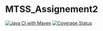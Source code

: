 # MTSS_Assignement2
[![Java CI with Maven](https://github.com/PiolaAndrea/MTSS_Assignement_II/actions/workflows/build.yml/badge.svg?branch=master)](https://github.com/PiolaAndrea/MTSS_Assignement_II/actions/workflows/build.yml)
[![Coverage Status](https://coveralls.io/repos/github/PiolaAndrea/MTSS_Assignement_II/badge.svg?branch=master)](https://coveralls.io/github/PiolaAndrea/MTSS_Assignement_II?branch=master)
